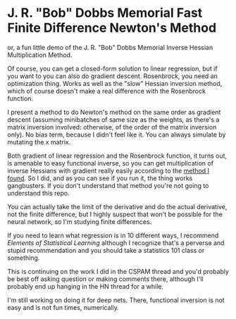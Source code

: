 J. R. "Bob" Dobbs Memorial Fast Finite Difference Newton's Method
===

or, a fun little demo of the J. R. "Bob" Dobbs Memorial Inverse Hessian Multiplication Method.

Of course, you can get a closed-form solution to linear regression, but if you want to you can also do gradient descent. Rosenbrock, you need an optimization thing. Works as well as the "slow" Hessian inversion method, which of course doesn't make a real difference with the Rosenbrock function.

I present a method to do Newton's method on the same order as gradient descent (assuming minibatches of same size as the weights, as there's a matrix inversion involved: otherwise, of the order of the matrix inversion only). No bias term, because I didn't feel like it. You can always simulate by mutating the x matrix.

Both gradient of linear regression and the Rosenbrock function, it turns out, is amenable to easy functional inverse, so you can get multiplication of inverse Hessians with gradient really easily according to the [method I found](https://github.com/howonlee/bobdobbshess). So I did, and as you can see if you run it, the thing works gangbusters. If you don't understand that method you're not going to understand this repo.

You can actually take the limit of the derivative and do the actual derivative, not the finite difference, but I highly suspect that won't be possible for the neural network, so I'm studying finite differences.

If you need to learn what regression is in 10 different ways, I recommend _Elements of Statistical Learning_ although I recognize that's a perverse and stupid recommendation and you should take a statistics 101 class or something.

This is continuing on the work I did in the CSPAM thread and you'd probably be best off asking question or making comments there, although I'll probably end up hanging in the HN thread for a while.

I'm still working on doing it for deep nets. There, functional inversion is not easy and is not fun times, numerically.
